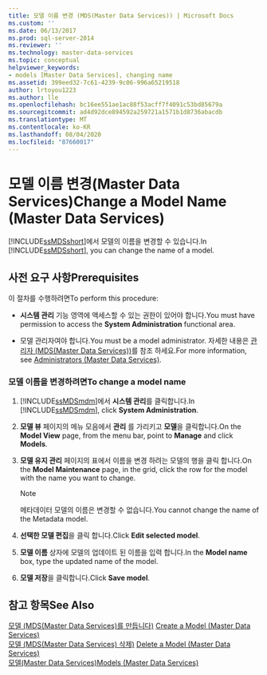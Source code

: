 ```yaml
---
title: 모델 이름 변경 (MDS(Master Data Services)) | Microsoft Docs
ms.custom: ''
ms.date: 06/13/2017
ms.prod: sql-server-2014
ms.reviewer: ''
ms.technology: master-data-services
ms.topic: conceptual
helpviewer_keywords:
- models [Master Data Services], changing name
ms.assetid: 399eed32-7c61-4239-9c06-996a65219518
author: lrtoyou1223
ms.author: lle
ms.openlocfilehash: bc16ee551ae1ac88f53acff7f4091c53bd85679a
ms.sourcegitcommit: ad4d92dce894592a259721a1571b1d8736abacdb
ms.translationtype: MT
ms.contentlocale: ko-KR
ms.lasthandoff: 08/04/2020
ms.locfileid: "87660017"
---
```

# <a name="change-a-model-name-master-data-services"></a><span data-ttu-id="dd01f-102">모델 이름 변경(Master Data Services)</span><span class="sxs-lookup"><span data-stu-id="dd01f-102">Change a Model Name (Master Data Services)</span></span>
  <span data-ttu-id="dd01f-103">[!INCLUDE[ssMDSshort](../includes/ssmdsshort-md.md)]에서 모델의 이름을 변경할 수 있습니다.</span><span class="sxs-lookup"><span data-stu-id="dd01f-103">In [!INCLUDE[ssMDSshort](../includes/ssmdsshort-md.md)], you can change the name of a model.</span></span>  
  
## <a name="prerequisites"></a><span data-ttu-id="dd01f-104">사전 요구 사항</span><span class="sxs-lookup"><span data-stu-id="dd01f-104">Prerequisites</span></span>  
 <span data-ttu-id="dd01f-105">이 절차를 수행하려면</span><span class="sxs-lookup"><span data-stu-id="dd01f-105">To perform this procedure:</span></span>  
  
-   <span data-ttu-id="dd01f-106">**시스템 관리** 기능 영역에 액세스할 수 있는 권한이 있어야 합니다.</span><span class="sxs-lookup"><span data-stu-id="dd01f-106">You must have permission to access the **System Administration** functional area.</span></span>  
  
-   <span data-ttu-id="dd01f-107">모델 관리자여야 합니다.</span><span class="sxs-lookup"><span data-stu-id="dd01f-107">You must be a model administrator.</span></span> <span data-ttu-id="dd01f-108">자세한 내용은 [관리자 &#40;MDS(Master Data Services)&#41;](administrators-master-data-services.md)를 참조 하세요.</span><span class="sxs-lookup"><span data-stu-id="dd01f-108">For more information, see [Administrators &#40;Master Data Services&#41;](administrators-master-data-services.md).</span></span>  
  
### <a name="to-change-a-model-name"></a><span data-ttu-id="dd01f-109">모델 이름을 변경하려면</span><span class="sxs-lookup"><span data-stu-id="dd01f-109">To change a model name</span></span>  
  
1.  <span data-ttu-id="dd01f-110">[!INCLUDE[ssMDSmdm](../includes/ssmdsmdm-md.md)]에서 **시스템 관리**를 클릭합니다.</span><span class="sxs-lookup"><span data-stu-id="dd01f-110">In [!INCLUDE[ssMDSmdm](../includes/ssmdsmdm-md.md)], click **System Administration**.</span></span>  
  
2.  <span data-ttu-id="dd01f-111">**모델 뷰** 페이지의 메뉴 모음에서 **관리** 를 가리키고 **모델**을 클릭합니다.</span><span class="sxs-lookup"><span data-stu-id="dd01f-111">On the **Model View** page, from the menu bar, point to **Manage** and click **Models**.</span></span>  
  
3.  <span data-ttu-id="dd01f-112">**모델 유지 관리** 페이지의 표에서 이름을 변경 하려는 모델의 행을 클릭 합니다.</span><span class="sxs-lookup"><span data-stu-id="dd01f-112">On the **Model Maintenance** page, in the grid, click the row for the model with the name you want to change.</span></span>  
  
    > [!NOTE]  
    >  <span data-ttu-id="dd01f-113">메타데이터 모델의 이름은 변경할 수 없습니다.</span><span class="sxs-lookup"><span data-stu-id="dd01f-113">You cannot change the name of the Metadata model.</span></span>  
  
4.  <span data-ttu-id="dd01f-114">**선택한 모델 편집**을 클릭 합니다.</span><span class="sxs-lookup"><span data-stu-id="dd01f-114">Click **Edit selected model**.</span></span>  
  
5.  <span data-ttu-id="dd01f-115">**모델 이름** 상자에 모델의 업데이트 된 이름을 입력 합니다.</span><span class="sxs-lookup"><span data-stu-id="dd01f-115">In the **Model name** box, type the updated name of the model.</span></span>  
  
6.  <span data-ttu-id="dd01f-116">**모델 저장**을 클릭합니다.</span><span class="sxs-lookup"><span data-stu-id="dd01f-116">Click **Save model**.</span></span>  
  
## <a name="see-also"></a><span data-ttu-id="dd01f-117">참고 항목</span><span class="sxs-lookup"><span data-stu-id="dd01f-117">See Also</span></span>  
 <span data-ttu-id="dd01f-118">[모델 &#40;MDS(Master Data Services)를 만듭니다&#41;](../../2014/master-data-services/create-a-model-master-data-services.md) </span><span class="sxs-lookup"><span data-stu-id="dd01f-118">[Create a Model &#40;Master Data Services&#41;](../../2014/master-data-services/create-a-model-master-data-services.md) </span></span>  
 <span data-ttu-id="dd01f-119">[모델 &#40;MDS(Master Data Services) 삭제&#41;](../../2014/master-data-services/delete-a-model-master-data-services.md) </span><span class="sxs-lookup"><span data-stu-id="dd01f-119">[Delete a Model &#40;Master Data Services&#41;](../../2014/master-data-services/delete-a-model-master-data-services.md) </span></span>  
 [<span data-ttu-id="dd01f-120">모델&#40;Master Data Services&#41;</span><span class="sxs-lookup"><span data-stu-id="dd01f-120">Models &#40;Master Data Services&#41;</span></span>](../../2014/master-data-services/models-master-data-services.md)  
  
  
